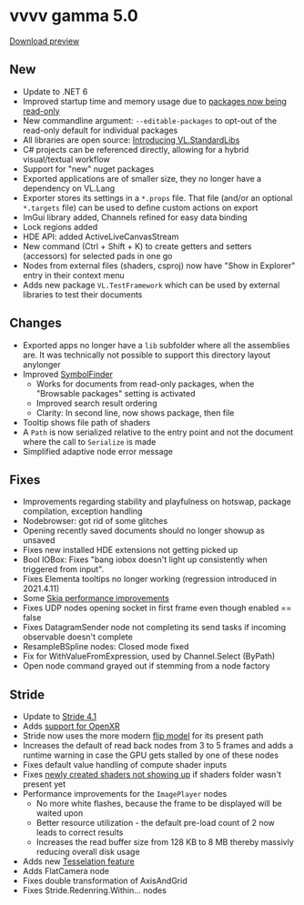 # vvvv gamma 5.0
[Download preview](https://visualprogramming.net/#Download)

## New
* Update to .NET 6
* Improved startup time and memory usage due to [packages now being read-only](https://thegraybook.vvvv.org/reference/language/compilation.html#read-only-packages)
* New commandline argument: `--editable-packages` to opt-out of the read-only default for individual packages
* All libraries are open source: [Introducing VL.StandardLibs](https://visualprogramming.net/blog/2023/introducing-vl.standardlibs/)
* C# projects can be referenced directly, allowing for a hybrid visual/textual workflow
* Support for "new" nuget packages
* Exported applications are of smaller size, they no longer have a dependency on VL.Lang
* Exporter stores its settings in a `*.props` file. That file (and/or an optional `*.targets` file) can be used to define custom actions on export
* ImGui library added, Channels refined for easy data binding  
* Lock regions added
* HDE API: added ActiveLiveCanvasStream
* New command (Ctrl + Shift + K) to create getters and setters (accessors) for selected pads in one go
* Nodes from external files (shaders, csproj) now have "Show in Explorer" entry in their context menu
* Adds new package `VL.TestFramework` which can be used by external libraries to test their documents

## Changes
* Exported apps no longer have a `lib` subfolder where all the assemblies are. It was technically not possible to support this directory layout anylonger
* Improved [SymbolFinder](https://thegraybook.vvvv.org/reference/hde/finders.html#symbolfinder)
  * Works for documents from read-only packages, when the "Browsable packages" setting is activated
  * Improved search result ordering
  * Clarity: In second line, now shows package, then file
* Tooltip shows file path of shaders
* A `Path` is now serialized relative to the entry point and not the document where the call to `Serialize` is made
* Simplified adaptive node error message 

## Fixes
* Improvements regarding stability and playfulness on hotswap, package compilation, exception handling
* Nodebrowser: got rid of some glitches 
* Opening recently saved documents should no longer showup as unsaved
* Fixes new installed HDE extensions not getting picked up 
* Bool IOBox: Fixes "bang iobox doesn't light up consistently when triggered from input".
* Fixes Elementa tooltips no longer working (regression introduced in 2021.4.11)
* Some [Skia performance improvements](https://discourse.vvvv.org/t/elementa-frame-rate-issues/20798/14)
* Fixes UDP nodes opening socket in first frame even though enabled == false
* Fixes DatagramSender node not completing its send tasks if incoming observable doesn't complete
* ResampleBSpline nodes: Closed mode fixed
* Fix for WithValueFromExpression, used by Channel.Select (ByPath)
* Open node command grayed out if stemming from a node factory

## Stride
* Update to [Stride 4.1](https://www.stride3d.net/blog/release-stride-4-1/) 
* Adds [support for OpenXR](https://visualprogramming.net/blog/2022/introducing-support-for-openxr/)
* Stride now uses the more modern [flip model](https://learn.microsoft.com/en-us/windows/win32/direct3ddxgi/dxgi-flip-model) for its present path
* Increases the default of read back nodes from 3 to 5 frames and adds a runtime warning in case the GPU gets stalled by one of these nodes
* Fixes default value handling of compute shader inputs
* Fixes [newly created shaders not showing up](https://github.com/vvvv/VL.Stride/issues/491) if shaders folder wasn't present yet 
* Performance improvements for the `ImagePlayer` nodes
  * No more white flashes, because the frame to be displayed will be waited upon
  * Better resource utilization - the default pre-load count of 2 now leads to correct results
  * Increases the read buffer size from 128 KB to 8 MB thereby massivly reducing overall disk usage
* Adds new [Tesselation feature](https://github.com/vvvv/VL.Stride/pull/589) 
* Adds FlatCamera node
* Fixes double transformation of AxisAndGrid
* Fixes Stride.Redenring.Within... nodes